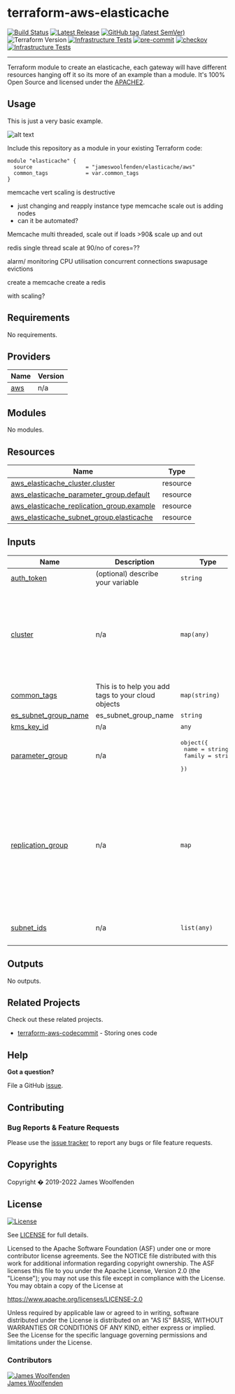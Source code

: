 # terraform-aws-elasticache

[![Build Status](https://github.com/JamesWoolfenden/terraform-aws-elasticache/workflows/Verify%20and%20Bump/badge.svg?branch=master)](https://github.com/JamesWoolfenden/terraform-aws-elasticache)
[![Latest Release](https://img.shields.io/github/release/JamesWoolfenden/terraform-aws-elasticache.svg)](https://github.com/JamesWoolfenden/terraform-aws-elasticache/releases/latest)
[![GitHub tag (latest SemVer)](https://img.shields.io/github/tag/JamesWoolfenden/terraform-aws-elasticache.svg?label=latest)](https://github.com/JamesWoolfenden/terraform-aws-elasticache/releases/latest)
![Terraform Version](https://img.shields.io/badge/tf-%3E%3D0.14.0-blue.svg)
[![Infrastructure Tests](https://www.bridgecrew.cloud/badges/github/JamesWoolfenden/terraform-aws-elasticache/cis_aws)](https://www.bridgecrew.cloud/link/badge?vcs=github&fullRepo=JamesWoolfenden%2Fterraform-aws-elasticache&benchmark=CIS+AWS+V1.2)
[![pre-commit](https://img.shields.io/badge/pre--commit-enabled-brightgreen?logo=pre-commit&logoColor=white)](https://github.com/pre-commit/pre-commit)
[![checkov](https://img.shields.io/badge/checkov-verified-brightgreen)](https://www.checkov.io/)
[![Infrastructure Tests](https://www.bridgecrew.cloud/badges/github/jameswoolfenden/terraform-aws-elasticache/general)](https://www.bridgecrew.cloud/link/badge?vcs=github&fullRepo=JamesWoolfenden%2Fterraform-aws-elasticache&benchmark=INFRASTRUCTURE+SECURITY)

---

Terraform module to create an elasticache, each gateway will have different resources hanging off it so its more of an example than a module. It's 100% Open Source and licensed under the [APACHE2](LICENSE).

## Usage

This is just a very basic example.

![alt text](./diagram/serverless.png)

Include this repository as a module in your existing Terraform code:

```hcl
module "elasticache" {
  source                 = "jameswoolfenden/elasticache/aws"
  common_tags            = var.common_tags
}
```

memcache vert scaling is destructive

- just changing and reapply instance type
  memcache scale out is adding nodes
- can it be automated?

Memcache
multi threaded, scale out if loads >90&
scale up and out

redis single thread
scale at 90/no of cores=??

alarm/ monitoring
CPU utilisation
concurrent connections
swapusage
evictions

create a memcache
create a redis

with scaling?

<!-- BEGINNING OF PRE-COMMIT-TERRAFORM DOCS HOOK -->

## Requirements

No requirements.

## Providers

| Name                                             | Version |
| ------------------------------------------------ | ------- |
| <a name="provider_aws"></a> [aws](#provider_aws) | n/a     |

## Modules

No modules.

## Resources

| Name                                                                                                                                                   | Type     |
| ------------------------------------------------------------------------------------------------------------------------------------------------------ | -------- |
| [aws_elasticache_cluster.cluster](https://registry.terraform.io/providers/hashicorp/aws/latest/docs/resources/elasticache_cluster)                     | resource |
| [aws_elasticache_parameter_group.default](https://registry.terraform.io/providers/hashicorp/aws/latest/docs/resources/elasticache_parameter_group)     | resource |
| [aws_elasticache_replication_group.example](https://registry.terraform.io/providers/hashicorp/aws/latest/docs/resources/elasticache_replication_group) | resource |
| [aws_elasticache_subnet_group.elasticache](https://registry.terraform.io/providers/hashicorp/aws/latest/docs/resources/elasticache_subnet_group)       | resource |

## Inputs

| Name                                                                                          | Description                                        | Type                                                             | Default                                                                                                                                                                                                                                                                                                                                                                    | Required |
| --------------------------------------------------------------------------------------------- | -------------------------------------------------- | ---------------------------------------------------------------- | -------------------------------------------------------------------------------------------------------------------------------------------------------------------------------------------------------------------------------------------------------------------------------------------------------------------------------------------------------------------------- | :------: |
| <a name="input_auth_token"></a> [auth_token](#input_auth_token)                               | (optional) describe your variable                  | `string`                                                         | n/a                                                                                                                                                                                                                                                                                                                                                                        |   yes    |
| <a name="input_cluster"></a> [cluster](#input_cluster)                                        | n/a                                                | `map(any)`                                                       | <pre>{<br> "cluster_id": "cluster-example",<br> "engine": "memcached",<br> "node_type": "cache.m4.large",<br> "num_cache_nodes": 2,<br> "parameter_group_name": "default.memcached1.4",<br> "port": 11211,<br> "snapshot_retention_limit": "5"<br>}</pre>                                                                                                                  |    no    |
| <a name="input_common_tags"></a> [common_tags](#input_common_tags)                            | This is to help you add tags to your cloud objects | `map(string)`                                                    | n/a                                                                                                                                                                                                                                                                                                                                                                        |   yes    |
| <a name="input_es_subnet_group_name"></a> [es_subnet_group_name](#input_es_subnet_group_name) | es_subnet_group_name                               | `string`                                                         | `"tf-test-cache-subnet"`                                                                                                                                                                                                                                                                                                                                                   |    no    |
| <a name="input_kms_key_id"></a> [kms_key_id](#input_kms_key_id)                               | n/a                                                | `any`                                                            | n/a                                                                                                                                                                                                                                                                                                                                                                        |   yes    |
| <a name="input_parameter_group"></a> [parameter_group](#input_parameter_group)                | n/a                                                | <pre>object({<br> name = string<br> family = string<br> })</pre> | <pre>{<br> "family": "redis2.8",<br> "name": "cache-params"<br>}</pre>                                                                                                                                                                                                                                                                                                     |    no    |
| <a name="input_replication_group"></a> [replication_group](#input_replication_group)          | n/a                                                | `map`                                                            | <pre>{<br> "automatic_failover_enabled": true,<br> "availability_zones": [<br> "us-west-2a",<br> "us-west-2b"<br> ],<br> "node_type": "cache.m4.large",<br> "number_cache_clusters": 2,<br> "parameter_group_name": "default.redis3.2",<br> "port": 6379,<br> "replication_group_description": "test description",<br> "replication_group_id": "tf-rep-group-1"<br>}</pre> |    no    |
| <a name="input_subnet_ids"></a> [subnet_ids](#input_subnet_ids)                               | n/a                                                | `list(any)`                                                      | <pre>[<br> ""<br>]</pre>                                                                                                                                                                                                                                                                                                                                                   |    no    |

## Outputs

No outputs.

<!-- END OF PRE-COMMIT-TERRAFORM DOCS HOOK -->

## Related Projects

Check out these related projects.

- [terraform-aws-codecommit](https://github.com/jameswoolfenden/terraform-aws-elasticache) - Storing ones code

## Help

**Got a question?**

File a GitHub [issue](https://github.com/jameswoolfenden/terraform-aws-elasticache/issues).

## Contributing

### Bug Reports & Feature Requests

Please use the [issue tracker](https://github.com/jameswoolfenden/terraform-aws-elasticache/issues) to report any bugs or file feature requests.

## Copyrights

Copyright � 2019-2022 James Woolfenden

## License

[![License](https://img.shields.io/badge/License-Apache%202.0-blue.svg)](https://opensource.org/licenses/Apache-2.0)

See [LICENSE](LICENSE) for full details.

Licensed to the Apache Software Foundation (ASF) under one
or more contributor license agreements. See the NOTICE file
distributed with this work for additional information
regarding copyright ownership. The ASF licenses this file
to you under the Apache License, Version 2.0 (the
"License"); you may not use this file except in compliance
with the License. You may obtain a copy of the License at

<https://www.apache.org/licenses/LICENSE-2.0>

Unless required by applicable law or agreed to in writing,
software distributed under the License is distributed on an
"AS IS" BASIS, WITHOUT WARRANTIES OR CONDITIONS OF ANY
KIND, either express or implied. See the License for the
specific language governing permissions and limitations
under the License.

### Contributors

[![James Woolfenden][jameswoolfenden_avatar]][jameswoolfenden_homepage]<br/>[James Woolfenden][jameswoolfenden_homepage]

[jameswoolfenden_homepage]: https://github.com/jameswoolfenden
[jameswoolfenden_avatar]: https://github.com/jameswoolfenden.png?size=150
[github]: https://github.com/jameswoolfenden
[linkedin]: https://www.linkedin.com/in/jameswoolfenden/
[twitter]: https://twitter.com/JimWoolfenden
[share_twitter]: https://twitter.com/intent/tweet/?text=terraform-aws-elasticache&url=https://github.com/jameswoolfenden/terraform-aws-elasticache
[share_linkedin]: https://www.linkedin.com/shareArticle?mini=true&title=terraform-aws-elasticache&url=https://github.com/jameswoolfenden/terraform-aws-elasticache
[share_reddit]: https://reddit.com/submit/?url=https://github.com/jameswoolfenden/terraform-aws-elasticache
[share_facebook]: https://facebook.com/sharer/sharer.php?u=https://github.com/jameswoolfenden/terraform-aws-elasticache
[share_email]: mailto:?subject=terraform-aws-elasticache&body=https://github.com/jameswoolfenden/terraform-aws-elasticache
